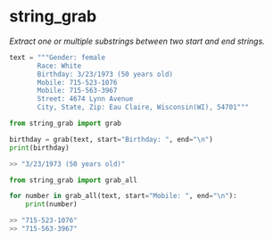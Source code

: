 # string_grab
*Extract one or multiple substrings between two start and end strings.*
```python
text = """Gender: female
       Race: White
       Birthday: 3/23/1973 (50 years old)
       Mobile: 715-523-1076
       Mobile: 715-563-3967
       Street: 4674 Lynn Avenue
       City, State, Zip: Eau Claire, Wisconsin(WI), 54701"""
```
```python
from string_grab import grab

birthday = grab(text, start="Birthday: ", end="\n")
print(birthday)

>> "3/23/1973 (50 years old)"
```
```python
from string_grab import grab_all

for number in grab_all(text, start="Mobile: ", end="\n"):
    print(number)

>> "715-523-1076"
>> "715-563-3967"
```
